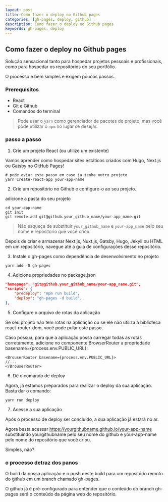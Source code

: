 ```yaml
---
layout: post
title: Como fazer o deploy no Github pages
categories: [gh-pages, deploy, github]
description: Como fazer o deploy no Github pages
keywords: gh-pages, deploy
---
```


## Como fazer o deploy no Github pages

Solução sensacional tanto para hospedar projetos pessoais e profissionais, como para hospedar os repositórios do seu portfólio.

O processo é bem simples e exigem poucos passos.

### Prerequisitos

- React
- Git e Github
- Comandos do terminal

>  Pode usar o `yarn` como gerenciador de pacotes do projeto, mas você pode utilizar o `npm` no lugar se desejar.

### passo a passo

1. Crie um projeto React (ou utilize um existente)

Vamos aprender como hospedar sites estáticos criados com Hugo, Next.js ou Gatsby no GitHub Pages!

```
# pode oviar este passo em caso ja tenha outro projeto
yarn create-react-app your-app-name
```

2. Crie um repositório no Github e configure-o ao seu projeto.

adicione a pasta do seu projeto

```
cd your-app-name
git init
git remote add git@github.your_github_name/your-app_name.git
```

> Não esqueça de substituir `your_github_name` e `your-app_name` pelo seu nome e repositorio que você criou.

Depois de criar e armazenar Next.js, Nuxt.js, Gatsby, Hugo, Jekyll ou HTML em um repositório, navegue até a guia de configurações desse repositório.

3. Instale o gh-pages como dependência de desenvolvimento no projeto

```
yarn add -D gh-pages
```

4. Adicione propriedades no package.json

```json
"homepage": "git@github.your_github_name/your-app_name.git",
"scripts": {
    "predeploy": "npm run build",
    "deploy": "gh-pages -d build",
},

```

5. Configure o arquivo de rotas da aplicação

Se seu projeto não tem rotas na aplicação ou se ele não utiliza a biblioteca react-router-dom, você pode pular este passo.

Caso possua, para que a aplicação possa carregar todas as rotas corretamente, adicione no componente BrowserRouter a propriedade basename={process.env.PUBLIC_URL}:

```
<BrouserRouter basename={process.env.PUBLIC_URL}>
//...
</BrouserRouter>
```

6. Dê o comando de deploy

Agora, já estamos preparados para realizar o deploy da sua aplicação. Basta dar o comando:

```
yarn run deploy
```

7. Acesse a sua aplicação

Após o processo de deploy ser concluído, a sua aplicação já estará no ar.

Agora basta acessar https://yourgithubname.github.io/your-app-name substituindo yourgithubname pelo seu nome do github e your-app-name pelo nome do repositório que você criou.

Simples, não?

### o processo detraz dos panos

O build da nossa aplicação e o push deste build para um repositório remoto do github em um branch chamado gh-pages.

O github já é pré-configurado para entender que o conteúdo do branch gh-pages será o conteúdo da página web do repositório.
